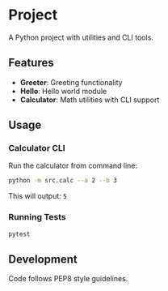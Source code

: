 # Project

A Python project with utilities and CLI tools.

## Features

- **Greeter**: Greeting functionality
- **Hello**: Hello world module
- **Calculator**: Math utilities with CLI support

## Usage

### Calculator CLI

Run the calculator from command line:

```bash
python -m src.calc --a 2 --b 3
```

This will output: `5`

### Running Tests

```bash
pytest
```

## Development

Code follows PEP8 style guidelines.
